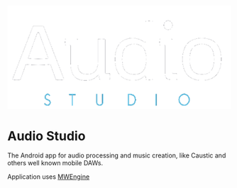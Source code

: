 
<p align="center">
  <img src="app/src/main/res/mipmap-mdpi/back.png">
</p>

# Audio Studio

The Android app for audio processing and music creation, like Caustic and others well known mobile DAWs. 

Application uses [MWEngine](https://github.com/igorski/MWEngine "MWEngine Source")
